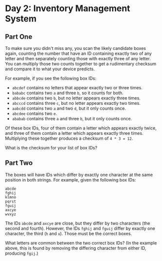# Day 2: Inventory Management System
## Part One

To make sure you didn't miss any, you scan the likely candidate boxes again, counting the number that have an ID containing exactly two of any letter and then separately counting those with exactly three of any letter.
You can multiply those two counts together to get a rudimentary checksum and compare it to what your device predicts.

For example, if you see the following box IDs:

* `abcdef` contains no letters that appear exactly two or three times.
* `bababc` contains two `a` and three `b`, so it counts for both.
* `abbcde` contains two `b`, but no letter appears exactly three times.
* `abcccd` contains three `c`, but no letter appears exactly two times.
* `aabcdd` contains two `a` and two `d`, but it only counts once.
* `abcdee` contains two `e`.
* `ababab` contains three `a` and three `b`, but it only counts once.

Of these box IDs, four of them contain a letter which appears exactly twice, and three of them contain a letter which appears exactly three times.
Multiplying these together produces a checksum of `4 * 3 = 12`.

What is the checksum for your list of box IDs?

## Part Two

The boxes will have IDs which differ by exactly one character at the same position in both strings.
For example, given the following box IDs:

```
abcde
fghij
klmno
pqrst
fguij
axcye
wvxyz
```

The IDs `abcde` and `axcye` are close, but they differ by two characters (the second and fourth).
However, the IDs `fghij` and `fguij` differ by exactly one character, the third (`h` and `u`).
Those must be the correct boxes.

What letters are common between the two correct box IDs? (In the example above, this is found by removing the differing character from either ID, producing `fgij`.)


